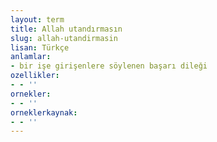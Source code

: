 ```yaml
---
layout: term
title: Allah utandırmasın
slug: allah-utandirmasin
lisan: Türkçe
anlamlar:
- bir işe girişenlere söylenen başarı dileği
ozellikler:
- - ''
ornekler:
- - ''
orneklerkaynak:
- - ''
---
```

